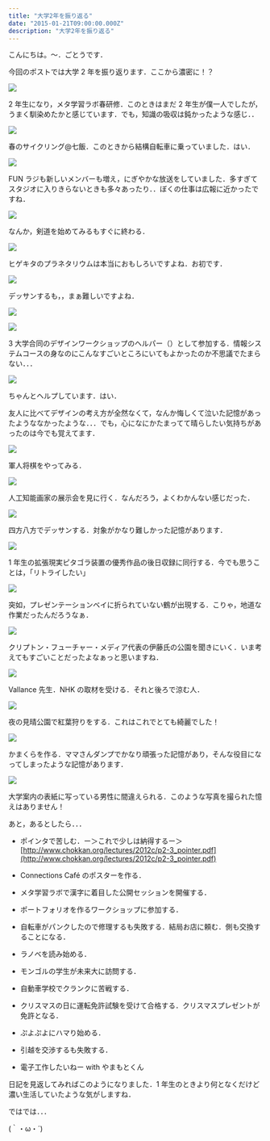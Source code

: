 ```yaml
---
title: "大学2年を振り返る"
date: "2015-01-21T09:00:00.000Z"
description: "大学2年を振り返る"
---
```


こんにちは。〜．ごとうです．

今回のポストでは大学 2 年を振り返ります．ここから濃密に！？

![](https://cdn-images-1.medium.com/max/2000/0*qCSoCIiK7vVOMc9w.jpg)

2 年生になり，メタ学習ラボ春研修．このときはまだ 2 年生が僕一人でしたが，うまく馴染めたかと感じています．でも，知識の吸収は鈍かったような感じ．．

![](https://cdn-images-1.medium.com/max/2000/0*gxLOtTb7_jphU5d3.jpg)

春のサイクリング@七飯．このときから結構自転車に乗っていました．はい．

![](https://cdn-images-1.medium.com/max/2000/0*_5yoKtcToSRqBwfk.jpg)

FUN ラジも新しいメンバーも増え，にぎやかな放送をしていました．多すぎてスタジオに入りきらないときも多々あったり．．ぼくの仕事は広報に近かったですね．

![](https://cdn-images-1.medium.com/max/2000/0*gSd1qBM69Tx4drFS.jpg)

なんか，剣道を始めてみるもすぐに終わる．

![](https://cdn-images-1.medium.com/max/2000/0*JomDUCvaWQrvS-3Q.jpg)

ヒゲキタのプラネタリウムは本当におもしろいですよね．お初です．

![](https://cdn-images-1.medium.com/max/2000/0*1COgi4hX2RQ6whhD.jpg)

デッサンするも，，まぁ難しいですよね．

![](https://cdn-images-1.medium.com/max/2000/0*fde18YMpJZql-Zzb.jpg)

![](https://cdn-images-1.medium.com/max/2000/0*a_031_eY2N8W_I4Z.jpg)

3 大学合同のデザインワークショップのヘルパー（）として参加する．情報システムコースの身なのにこんなすごいところにいてもよかったのか不思議でたまらない．．．

![](https://cdn-images-1.medium.com/max/2000/0*xIluf0P1s9xC0MfW.jpg)

ちゃんとヘルプしています．はい．

友人に比べてデザインの考え方が全然なくて，なんか悔しくて泣いた記憶があったようななかったような．．．でも，心になにかたまってて晴らしたい気持ちがあったのは今でも覚えてます．

![](https://cdn-images-1.medium.com/max/2000/0*codWBoaLjNeQtACp.jpg)

軍人将棋をやってみる．

![](https://cdn-images-1.medium.com/max/2000/0*tJxHw_AWOojgiTu1.jpg)

人工知能画家の展示会を見に行く．なんだろう，よくわかんない感じだった．

![](https://cdn-images-1.medium.com/max/2000/0*HnNpbCnVZhJEnIHX.jpg)

四方八方でデッサンする．対象がかなり難しかった記憶があります．

![](https://cdn-images-1.medium.com/max/2000/0*yqfgko6TpfjXTQ_Z.jpg)

1 年生の拡張現実ピタゴラ装置の優秀作品の後日収録に同行する．今でも思うことは，「リトライしたい」

![](https://cdn-images-1.medium.com/max/2000/0*N1_Ollbawyu4wB0r.jpg)

突如，プレゼンテーションベイに折られていない鶴が出現する．こりゃ，地道な作業だったんだろうなぁ．

![](https://cdn-images-1.medium.com/max/2000/0*fa6Pi5RZOJ5mE_W3.jpg)

クリプトン・フューチャー・メディア代表の伊藤氏の公園を聞きにいく．いま考えてもすごいことだったよなぁっと思いますね．

![](https://cdn-images-1.medium.com/max/2000/0*aaBLlTRLRP1ZtSjG.jpg)

Vallance 先生．NHK の取材を受ける．それと後ろで涼む人．

![](https://cdn-images-1.medium.com/max/2000/0*xlHzKmuYVDH8G9hs.jpg)

夜の見晴公園で紅葉狩りをする．これはこれでとても綺麗でした！

![](https://cdn-images-1.medium.com/max/2000/0*NdFs4KRbgadTZNhO.jpg)

かまくらを作る．ママさんダンプでかなり頑張った記憶があり，そんな役目になってしまったような記憶があります．

![](https://cdn-images-1.medium.com/max/2000/0*duFULABKArL0GYiG.jpg)

大学案内の表紙に写っている男性に間違えられる．このような写真を撮られた憶えはありません！

あと，あるとしたら．．．

- ポインタで苦しむ．ー＞これで少しは納得するー＞ [http://www.chokkan.org/lectures/2012c/p2-3_pointer.pdf](http://www.chokkan.org/lectures/2012c/p2-3_pointer.pdf)

- Connections Café のポスターを作る．

- メタ学習ラボで漢字に着目した公開セッションを開催する．

- ポートフォリオを作るワークショップに参加する．

- 自転車がパンクしたので修理するも失敗する．結局お店に頼む．側も交換することになる．

- ラノベを読み始める．

- モンゴルの学生が未来大に訪問する．

- 自動車学校でクランクに苦戦する．

- クリスマスの日に運転免許試験を受けて合格する．クリスマスプレゼントが免許となる．

- ぷよぷよにハマり始める．

- 引越を交渉するも失敗する．

- 電子工作したいねー with やまもとくん

日記を見返してみればこのようになりました．1 年生のときより何となくだけど濃い生活していたような気がしますね．

ではでは．．．

(｀・ω・´)
